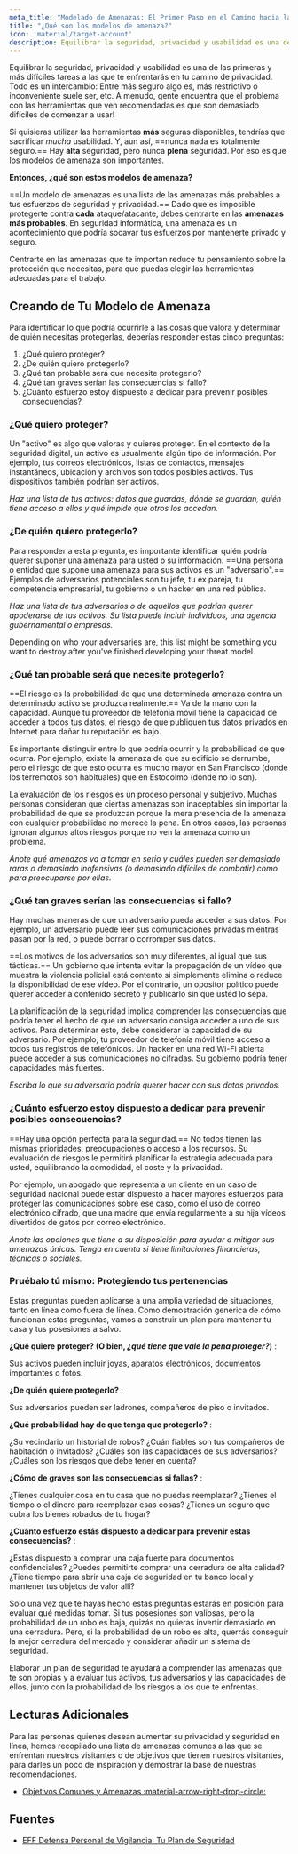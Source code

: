 ```yaml
---
meta_title: "Modelado de Amenazas: El Primer Paso en el Camino hacia la Privacidad - Privacy Guides"
title: "¿Qué son los modelos de amenaza?"
icon: 'material/target-account'
description: Equilibrar la seguridad, privacidad y usabilidad es una de las primeras y más difíciles tareas a las que te enfrentarás en tu camino a la privacidad.
---
```


Equilibrar la seguridad, privacidad y usabilidad es una de las primeras y más difíciles tareas a las que te enfrentarás en tu camino de privacidad. Todo es un intercambio: Entre más seguro algo es, más restrictivo o inconveniente suele ser, etc. A menudo, gente encuentra que el problema con las herramientas que ven recomendadas es que son demasiado difíciles de comenzar a usar!

Si quisieras utilizar las herramientas **más** seguras disponibles, tendrías que sacrificar *mucha* usabilidad. Y, aun así, ==nunca nada es totalmente seguro.== Hay **alta** seguridad, pero nunca **plena** seguridad. Por eso es que los modelos de amenaza son importantes.

**Entonces, ¿qué son estos modelos de amenaza?**

==Un modelo de amenazas es una lista de las amenazas más probables a tus esfuerzos de seguridad y privacidad.== Dado que es imposible protegerte contra **cada** ataque/atacante, debes centrarte en las **amenazas más probables**. En seguridad informática, una amenaza es un acontecimiento que podría socavar tus esfuerzos por mantenerte privado y seguro.

Centrarte en las amenazas que te importan reduce tu pensamiento sobre la protección que necesitas, para que puedas elegir las herramientas adecuadas para el trabajo.

## Creando de Tu Modelo de Amenaza

Para identificar lo que podría ocurrirle a las cosas que valora y determinar de quién necesitas protegerlas, deberías responder estas cinco preguntas:

1. ¿Qué quiero proteger?
2. ¿De quién quiero protegerlo?
3. ¿Qué tan probable será que necesite protegerlo?
4. ¿Qué tan graves serían las consecuencias si fallo?
5. ¿Cuánto esfuerzo estoy dispuesto a dedicar para prevenir posibles consecuencias?

### ¿Qué quiero proteger?

Un "activo" es algo que valoras y quieres proteger. En el contexto de la seguridad digital, un activo es usualmente algún tipo de información. Por ejemplo, tus correos electrónicos, listas de contactos, mensajes instantáneos, ubicación y archivos son todos posibles activos. Tus dispositivos también podrían ser activos.

*Haz una lista de tus activos: datos que guardas, dónde se guardan, quién tiene acceso a ellos y qué impide que otros los accedan.*

### ¿De quién quiero protegerlo?

Para responder a esta pregunta, es importante identificar quién podría querer suponer una amenaza para usted o su información. ==Una persona o entidad que supone una amenaza para sus activos es un "adversario".== Ejemplos de adversarios potenciales son tu jefe, tu ex pareja, tu competencia empresarial, tu gobierno o un hacker en una red pública.

*Haz una lista de tus adversarios o de aquellos que podrían querer apoderarse de tus activos. Su lista puede incluir individuos, una agencia gubernamental o empresas.*

Depending on who your adversaries are, this list might be something you want to destroy after you've finished developing your threat model.

### ¿Qué tan probable será que necesite protegerlo?

==El riesgo es la probabilidad de que una determinada amenaza contra un determinado activo se produzca realmente.== Va de la mano con la capacidad. Aunque tu proveedor de telefonía móvil tiene la capacidad de acceder a todos tus datos, el riesgo de que publiquen tus datos privados en Internet para dañar tu reputación es bajo.

Es importante distinguir entre lo que podría ocurrir y la probabilidad de que ocurra. Por ejemplo, existe la amenaza de que su edificio se derrumbe, pero el riesgo de que esto ocurra es mucho mayor en San Francisco (donde los terremotos son habituales) que en Estocolmo (donde no lo son).

La evaluación de los riesgos es un proceso personal y subjetivo. Muchas personas consideran que ciertas amenazas son inaceptables sin importar la probabilidad de que se produzcan porque la mera presencia de la amenaza con cualquier probabilidad no merece la pena. En otros casos, las personas ignoran algunos altos riesgos porque no ven la amenaza como un problema.

*Anote qué amenazas va a tomar en serio y cuáles pueden ser demasiado raras o demasiado inofensivas (o demasiado difíciles de combatir) como para preocuparse por ellas.*

### ¿Qué tan graves serían las consecuencias si fallo?

Hay muchas maneras de que un adversario pueda acceder a sus datos. Por ejemplo, un adversario puede leer sus comunicaciones privadas mientras pasan por la red, o puede borrar o corromper sus datos.

==Los motivos de los adversarios son muy diferentes, al igual que sus tácticas.== Un gobierno que intenta evitar la propagación de un vídeo que muestra la violencia policial está contento si simplemente elimina o reduce la disponibilidad de ese vídeo. Por el contrario, un opositor político puede querer acceder a contenido secreto y publicarlo sin que usted lo sepa.

La planificación de la seguridad implica comprender las consecuencias que podría tener el hecho de que un adversario consiga acceder a uno de sus activos. Para determinar esto, debe considerar la capacidad de su adversario. Por ejemplo, tu proveedor de telefonía móvil tiene acceso a todos tus registros de telefónicos. Un hacker en una red Wi-Fi abierta puede acceder a sus comunicaciones no cifradas. Su gobierno podría tener capacidades más fuertes.

*Escriba lo que su adversario podría querer hacer con sus datos privados.*

### ¿Cuánto esfuerzo estoy dispuesto a dedicar para prevenir posibles consecuencias?

==Hay una opción perfecta para la seguridad.== No todos tienen las mismas prioridades, preocupaciones o acceso a los recursos. Su evaluación de riesgos le permitirá planificar la estrategia adecuada para usted, equilibrando la comodidad, el coste y la privacidad.

Por ejemplo, un abogado que representa a un cliente en un caso de seguridad nacional puede estar dispuesto a hacer mayores esfuerzos para proteger las comunicaciones sobre ese caso, como el uso de correo electrónico cifrado, que una madre que envía regularmente a su hija vídeos divertidos de gatos por correo electrónico.

*Anote las opciones que tiene a su disposición para ayudar a mitigar sus amenazas únicas. Tenga en cuenta si tiene limitaciones financieras, técnicas o sociales.*

### Pruébalo tú mismo: Protegiendo tus pertenencias

Estas preguntas pueden aplicarse a una amplia variedad de situaciones, tanto en línea como fuera de línea. Como demostración genérica de cómo funcionan estas preguntas, vamos a construir un plan para mantener tu casa y tus posesiones a salvo.

**¿Qué quiere proteger? (O bien, *¿qué tiene que vale la pena proteger?*)**
:

Sus activos pueden incluir joyas, aparatos electrónicos, documentos importantes o fotos.

**¿De quién quiere protegerlo?**
:

Sus adversarios pueden ser ladrones, compañeros de piso o invitados.

**¿Qué probabilidad hay de que tenga que protegerlo?**
:

¿Su vecindario un historial de robos? ¿Cuán fiables son tus compañeros de habitación o invitados? ¿Cuáles son las capacidades de sus adversarios? ¿Cuáles son los riesgos que debe tener en cuenta?

**¿Cómo de graves son las consecuencias si fallas?**
:

¿Tienes cualquier cosa en tu casa que no puedas reemplazar? ¿Tienes el tiempo o el dinero para reemplazar esas cosas? ¿Tienes un seguro que cubra los bienes robados de tu hogar?

**¿Cuánto esfuerzo estás dispuesto a dedicar para prevenir estas consecuencias?**
:

¿Estás dispuesto a comprar una caja fuerte para documentos confidenciales? ¿Puedes permitirte comprar una cerradura de alta calidad? ¿Tiene tiempo para abrir una caja de seguridad en tu banco local y mantener tus objetos de valor allí?

Solo una vez que te hayas hecho estas preguntas estarás en posición para evaluar qué medidas tomar. Si tus posesiones son valiosas, pero la probabilidad de un robo es baja, quizás no quieras invertir demasiado en una cerradura. Pero, si la probabilidad de un robo es alta, querrás conseguir la mejor cerradura del mercado y considerar añadir un sistema de seguridad.

Elaborar un plan de seguridad te ayudará a comprender las amenazas que te son propias y a evaluar tus activos, tus adversarios y las capacidades de ellos, junto con la probabilidad de los riesgos a los que te enfrentas.

## Lecturas Adicionales

Para las personas quienes desean aumentar su privacidad y seguridad en línea, hemos recopilado una lista de amenazas comunes a las que se enfrentan nuestros visitantes o de objetivos que tienen nuestros visitantes, para darles un poco de inspiración y demostrar la base de nuestras recomendaciones.

- [Objetivos Comunes y Amenazas :material-arrow-right-drop-circle:](common-threats.md)

## Fuentes

- [EFF Defensa Personal de Vigilancia: Tu Plan de Seguridad](https://ssd.eff.org/en/module/your-security-plan)
